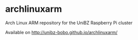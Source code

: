 # archlinuxarm
Arch Linux ARM repository for the UniBZ Raspberry Pi cluster

Available on http://unibz-bobo.github.io/archlinuxarm/
